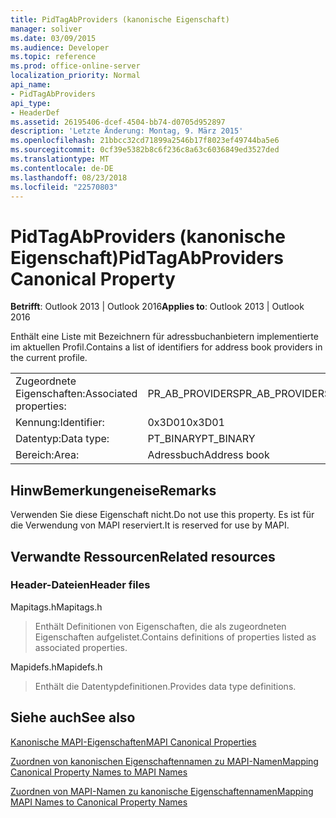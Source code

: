 ```yaml
---
title: PidTagAbProviders (kanonische Eigenschaft)
manager: soliver
ms.date: 03/09/2015
ms.audience: Developer
ms.topic: reference
ms.prod: office-online-server
localization_priority: Normal
api_name:
- PidTagAbProviders
api_type:
- HeaderDef
ms.assetid: 26195406-dcef-4504-bb74-d0705d952897
description: 'Letzte Änderung: Montag, 9. März 2015'
ms.openlocfilehash: 21bbcc32cd71899a2546b17f8023ef49744ba5e6
ms.sourcegitcommit: 0cf39e5382b8c6f236c8a63c6036849ed3527ded
ms.translationtype: MT
ms.contentlocale: de-DE
ms.lasthandoff: 08/23/2018
ms.locfileid: "22570803"
---
```

# <a name="pidtagabproviders-canonical-property"></a><span data-ttu-id="800bd-103">PidTagAbProviders (kanonische Eigenschaft)</span><span class="sxs-lookup"><span data-stu-id="800bd-103">PidTagAbProviders Canonical Property</span></span>

  
  
<span data-ttu-id="800bd-104">**Betrifft**: Outlook 2013 | Outlook 2016</span><span class="sxs-lookup"><span data-stu-id="800bd-104">**Applies to**: Outlook 2013 | Outlook 2016</span></span> 
  
<span data-ttu-id="800bd-105">Enthält eine Liste mit Bezeichnern für adressbuchanbietern implementierte im aktuellen Profil.</span><span class="sxs-lookup"><span data-stu-id="800bd-105">Contains a list of identifiers for address book providers in the current profile.</span></span> 
  
|||
|:-----|:-----|
|<span data-ttu-id="800bd-106">Zugeordnete Eigenschaften:</span><span class="sxs-lookup"><span data-stu-id="800bd-106">Associated properties:</span></span>  <br/> |<span data-ttu-id="800bd-107">PR_AB_PROVIDERS</span><span class="sxs-lookup"><span data-stu-id="800bd-107">PR_AB_PROVIDERS</span></span>  <br/> |
|<span data-ttu-id="800bd-108">Kennung:</span><span class="sxs-lookup"><span data-stu-id="800bd-108">Identifier:</span></span>  <br/> |<span data-ttu-id="800bd-109">0x3D01</span><span class="sxs-lookup"><span data-stu-id="800bd-109">0x3D01</span></span>  <br/> |
|<span data-ttu-id="800bd-110">Datentyp:</span><span class="sxs-lookup"><span data-stu-id="800bd-110">Data type:</span></span>  <br/> |<span data-ttu-id="800bd-111">PT_BINARY</span><span class="sxs-lookup"><span data-stu-id="800bd-111">PT_BINARY</span></span>  <br/> |
|<span data-ttu-id="800bd-112">Bereich:</span><span class="sxs-lookup"><span data-stu-id="800bd-112">Area:</span></span>  <br/> |<span data-ttu-id="800bd-113">Adressbuch</span><span class="sxs-lookup"><span data-stu-id="800bd-113">Address book</span></span>  <br/> |
   
## <a name="remarks"></a><span data-ttu-id="800bd-114">HinwBemerkungeneise</span><span class="sxs-lookup"><span data-stu-id="800bd-114">Remarks</span></span>

<span data-ttu-id="800bd-115">Verwenden Sie diese Eigenschaft nicht.</span><span class="sxs-lookup"><span data-stu-id="800bd-115">Do not use this property.</span></span> <span data-ttu-id="800bd-116">Es ist für die Verwendung von MAPI reserviert.</span><span class="sxs-lookup"><span data-stu-id="800bd-116">It is reserved for use by MAPI.</span></span>
  
## <a name="related-resources"></a><span data-ttu-id="800bd-117">Verwandte Ressourcen</span><span class="sxs-lookup"><span data-stu-id="800bd-117">Related resources</span></span>

### <a name="header-files"></a><span data-ttu-id="800bd-118">Header-Dateien</span><span class="sxs-lookup"><span data-stu-id="800bd-118">Header files</span></span>

<span data-ttu-id="800bd-119">Mapitags.h</span><span class="sxs-lookup"><span data-stu-id="800bd-119">Mapitags.h</span></span>
  
> <span data-ttu-id="800bd-120">Enthält Definitionen von Eigenschaften, die als zugeordneten Eigenschaften aufgelistet.</span><span class="sxs-lookup"><span data-stu-id="800bd-120">Contains definitions of properties listed as associated properties.</span></span>
    
<span data-ttu-id="800bd-121">Mapidefs.h</span><span class="sxs-lookup"><span data-stu-id="800bd-121">Mapidefs.h</span></span>
  
> <span data-ttu-id="800bd-122">Enthält die Datentypdefinitionen.</span><span class="sxs-lookup"><span data-stu-id="800bd-122">Provides data type definitions.</span></span>
    
## <a name="see-also"></a><span data-ttu-id="800bd-123">Siehe auch</span><span class="sxs-lookup"><span data-stu-id="800bd-123">See also</span></span>



[<span data-ttu-id="800bd-124">Kanonische MAPI-Eigenschaften</span><span class="sxs-lookup"><span data-stu-id="800bd-124">MAPI Canonical Properties</span></span>](mapi-canonical-properties.md)
  
[<span data-ttu-id="800bd-125">Zuordnen von kanonischen Eigenschaftennamen zu MAPI-Namen</span><span class="sxs-lookup"><span data-stu-id="800bd-125">Mapping Canonical Property Names to MAPI Names</span></span>](mapping-canonical-property-names-to-mapi-names.md)
  
[<span data-ttu-id="800bd-126">Zuordnen von MAPI-Namen zu kanonische Eigenschaftennamen</span><span class="sxs-lookup"><span data-stu-id="800bd-126">Mapping MAPI Names to Canonical Property Names</span></span>](mapping-mapi-names-to-canonical-property-names.md)

